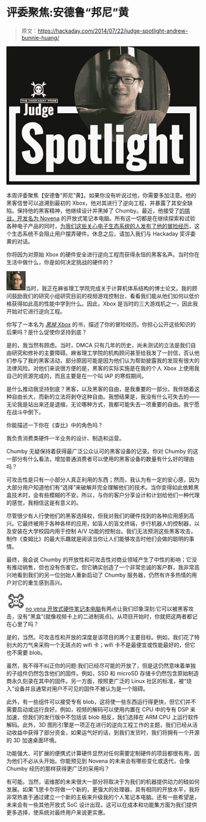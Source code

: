 # 评委聚焦:安德鲁“邦尼”黄

> 原文：<https://hackaday.com/2014/07/22/judge-spotlight-andrew-bunnie-huang/>

![judge-spotlight-bunnie](img/880710fda7a90be7f6bf92db17fd21a4.png)

本周评委聚焦【安德鲁“邦尼”黄】。如果你没有听说过他，你需要多加注意。他的黑客信誉可以追溯到最初的 Xbox，他对其进行了逆向工程，并暴露了其安全缺陷。保持他的黑客精神，他继续设计并黑掉了 Chumby。最近，他接受了[的挑战，开发名为 Novena](http://hackaday.com/2014/05/22/bunnie-talks-to-us-about-novena-open-hardware-laptop/) 的开放式笔记本电脑。所有这一切都是在继续探索和试验各种电子产品的同时，[为我们这些关心电子生态系统的人发布了他的冒险经历](http://www.bunniestudios.com/blog/)，这个生态系统不会阻止用户摆弄硬件。休息之后，请加入我们与 Hackaday 奖评委黄的对话。

你将因为对原始 Xbox 的硬件安全进行逆向工程而获得永恒的黑客名声。当时你在生活中做什么，你是如何决定挑战的硬件的？

![interview-thumb-Bunnie](img/4aac48ce0e4001d0564a3fa4b0cc8b46.png)当时，我正在麻省理工学院完成关于计算机体系结构的博士论文。我的顾问鼓励我们的研究小组研究目前的视频游戏控制台，看看我们能从他们如何以低价格获得如此高的性能中学到什么。因此，Xbox 是当时的三大游戏机之一，因此我开始对它进行逆向工程。

你写了一本名为 [*黑掉 Xbox*](http://hackingthexbox.com/) 的书，描述了你的冒险经历。你担心公开这些知识的后果吗？是什么促使你坚持到底？

是的，我当然有顾虑。当时，DMCA 只有几年的历史，尚未测试的立法是我们自由研究和修补的主要障碍。麻省理工学院的机构顾问甚至给我发了一封信，否认他们参与了我的黑客活动，部分原因可能是因为他们认为帮助披露我的发现有很大的法律风险。对他们来说很方便的是，黑客的实际实施是在我的个人 Xbox 上使用我自己的资源完成的，而且主要是在一个叫 IAP 的寒假期间。

是什么推动我坚持到底？黑客，以及黑客的自由，是我重要的一部分。我伴随着这种自由长大，而新的立法将剥夺这种自由。我想结果是，我没有什么可失去的——无论我是站出来还是退缩，无论哪种方式，我都可能失去一项重要的自由。我宁愿在战斗中倒下。

你能描述一下你在《查比》中的角色吗？

我负责消费类硬件一半业务的设计、制造和运营。

Chumby 无疑保持着获得最广泛公众认可的黑客设备的记录。你对 Chumby 的这一部分有什么看法，增加普通消费者可以使用的黑客设备的数量有什么好的理由吗？

可攻击性是只有一小部分人真正利用的东西；然而，我认为有一定的安心感，因为大部分用户知道他们有“选择”来破解并完全理解他们的技术。当你变得如此依赖黑盒技术时，会有些模糊的不安。所以，与你的客户分享设计和计划给他们一种代理的感觉，我相信这是有意义的。

尽管很少有人行使他们的黑客选择权，但我对我们的硬件找到的各种应用感到高兴。它最终被用于各种各样的应用，如盲人的盲文终端，步行机器人的控制器，以及安装在大学校园内用于控制 A/V 功能的控制台。我们无法预测这些黑客攻击，制作《查姆比》的最大乐趣就是阅读当你让人们能够攻击时他们会做的聪明的事情。

最终，我会说 Chumby 的开放性和可攻击性对商业领域产生了中性的影响；它没有推动销售，但也没有伤害它。但它确实创造了一个非常忠诚的客户群，我非常高兴地看到我们的另一位创始人重新启动了 Chumby 服务器，仍然有许多热情的用户对它的重生感到高兴。

![interview-thumb-Hackaday](img/c17256cfd80525afb03031c80b76c473.png)[no vena 开放式硬件笔记本电脑](http://www.kosagi.com/w/index.php?title=Novena_Main_Page)有两点让我们印象深刻:它可以被黑客攻击，没有“黑盒”(就像视频卡上的二进制斑点)。从项目开始时，你就把这两者都记在心里了吗？

是的，当然。可攻击性和开放的深度是该项目的两个主要目标。例如，我们花了特别大的力气来采购一个无斑点的 wifi 卡；wifi 卡不是最便宜或性能最好的，但它也不需要 blob。

虽然，我不得不纠正你的问题:我们已经尽可能的开放了，但是这仍然意味着单独的子组件仍然包含他们的固件。例如，SSD 和 microSD 存储卡仍然包含原始制造商永久刻录在其中的固件。另一方面，按照更广泛的 Linux 社区的标准，被“烧入”设备并且通常对用户不可见的固件不被认为是一个阻碍。

此外，有一些组件可以接受专有 blob，这将使一些东西运行得更快，但它们并不需要启动或运行良好。例如，视频的解码可以使用内置在 CPU 中的专有 DSP 来加速，但我们的发行版中不包括该 blob 相反，我们选择在 ARM CPU 上运行软件解码。此外，3D 图形引擎是一项正在进行的逆向工程工作的主题，我们已经从活动收益中获得了部分资金，如果运气好的话，到我们发货时，我们将拥有一个开源的 3D 加速桌面环境。

功能强大、可扩展的便携式计算硬件显然对任何需要定制硬件的项目都很有用，因为他们不必从头开始。你能预见到 Novena 的未来会有哪些变化或迭代，会像 Chumby 经历的那样获得更广泛的采用吗？

有可能。当然，诺维那的未来很大一部分将取决于为我们的机器提供动力的硅如何发展。如果飞思卡尔将做一个新的，更强大的处理器，具有相同的开放水平，我将非常热衷于通过建立一个新的主板来升级我的个人笔记本电脑。还有一些希望是，未来会有一些其他开放式 SoC 设计出现，这可以在成本和功能集方面为我们提供更多选择，使系统对最终用户来说更实惠。